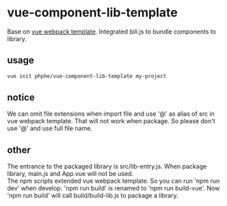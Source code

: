 # vue-component-lib-template
Base on [vue webpack template](https://github.com/vuejs-templates/webpack). Integrated bili.js to bundle components to library.
## usage
```sh
vue init phphe/vue-component-lib-template my-project
```
## notice
We can omit file extensions when import file and use '@' as alias of src in vue webpack template. That will not work when package. So please don't use '@' and use full file name.
## other
The entrance to the packaged library is src/lib-entry.js. When package library, main.js and App.vue will not be used.   
The npm scripts extended vue webpack template. So you can run 'npm run dev' when develop. 'npm run build' is renamed to 'npm run build-vue'. Now 'npm run build' will call build/build-lib.js to package a library.
